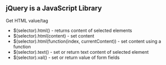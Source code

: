 ## jQuery is a JavaScript Library

Get HTML value/tag
-  $(selector).html() - returns content of selected elements
-  $(selector).html(content) - set content
-  $(selector).html(function(index, currentContent)) - set content using a function
-  $(selector).text() - set or return text content of selected element
-  $(selector).val() - set or return value of form fields

